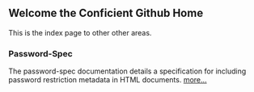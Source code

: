 ## Welcome the Conficient Github Home

This is the index page to other other areas.

### Password-Spec

The password-spec documentation details a specification for including password restriction metadata in HTML documents. [more...](Password-Spec/Index)



